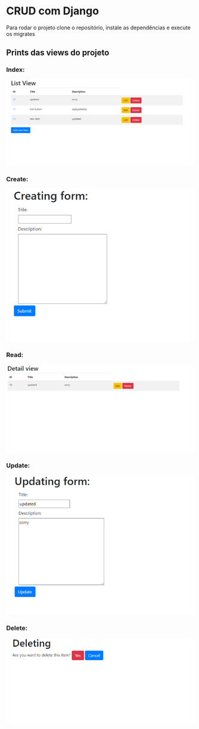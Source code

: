 # CRUD com Django

Para rodar o projeto clone o repositório, instale as dependências e execute os migrates

## Prints das views do projeto

### Index:
<img src="https://github.com/kaioid/Django_CRUD/blob/e463abdae3509ef47568526f7a406ac3b1b70b50/prints/Index.PNG">

### Create:
<img src="https://github.com/kaioid/Django_CRUD/blob/e463abdae3509ef47568526f7a406ac3b1b70b50/prints/Create_page.PNG">

### Read:
<img src="https://github.com/kaioid/Django_CRUD/blob/e463abdae3509ef47568526f7a406ac3b1b70b50/prints/Detail_page.PNG">

### Update:
<img src="https://github.com/kaioid/Django_CRUD/blob/e463abdae3509ef47568526f7a406ac3b1b70b50/prints/Update_page.PNG">

### Delete:
<img src="https://github.com/kaioid/Django_CRUD/blob/e463abdae3509ef47568526f7a406ac3b1b70b50/prints/Delete_page.PNG">


